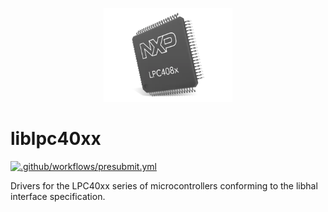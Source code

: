 <p align="center">
  <img height="150" src="logo.png">
</p>

# liblpc40xx

[![.github/workflows/presubmit.yml](https://github.com/libhal/liblpc40xx/actions/workflows/presubmit.yml/badge.svg?branch=main)](https://github.com/libhal/liblpc40xx/actions/workflows/presubmit.yml)

Drivers for the LPC40xx series of microcontrollers conforming to the libhal
interface specification.
